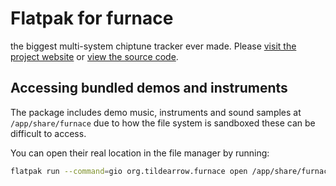 # Flatpak for furnace

the biggest multi-system chiptune tracker ever made. Please [visit the project website]() or [view the source code](https://github.com/tildearrow/furnace).

## Accessing bundled demos and instruments
The package includes demo music, instruments and sound samples at `/app/share/furnace` due to how the file system is sandboxed these can be difficult to access.

You can open their real location in the file manager by running:
```sh
flatpak run --command=gio org.tildearrow.furnace open /app/share/furnace
```
